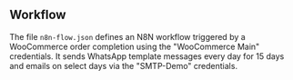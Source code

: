 ## Workflow
The file `n8n-flow.json` defines an N8N workflow triggered by a WooCommerce order completion using the "WooCommerce Main" credentials. It sends WhatsApp template messages every day for 15 days and emails on select days via the "SMTP-Demo" credentials.
